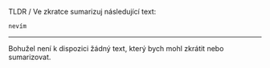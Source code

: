 TLDR / Ve zkratce sumarizuj následující text:

```
nevím
```

---

<!-- chatcmpl-74om9zzeb6TVLgO7DQ1bA6VgGfrjJ -->

Bohužel není k dispozici žádný text, který bych mohl zkrátit nebo sumarizovat.